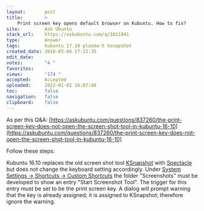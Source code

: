 ```yaml
---
layout:       post
title:        >
    Print screen key opens default browser on Kubuntu. How to fix?
site:         Ask Ubuntu
stack_url:    https://askubuntu.com/q/1011841
type:         Answer
tags:         kubuntu 17.10 plasma-5 ksnapshot
created_date: 2018-03-04 17:13:35
edit_date:    
votes:        "4 "
favorites:    
views:        "174 "
accepted:     Accepted
uploaded:     2022-01-02 16:07:48
toc:          false
navigation:   false
clipboard:    false
---
```


As per this Q&A: [https://askubuntu.com/questions/837260/the-print-screen-key-does-not-open-the-screen-shot-tool-in-kubuntu-16-10](https://askubuntu.com/questions/837260/the-print-screen-key-does-not-open-the-screen-shot-tool-in-kubuntu-16-10)

Follow these steps:

Kubuntu 16.10 replaces the old screen shot tool [KSnapshot][1] with [Spectacle][2] but does not change the keyboard setting accordingly. Under [System Settings -> Shortcuts -> Custom Shortcuts][3] the folder "Screenshots" must be developed to show an entry "Start Screenshot Tool". The trigger for this entry must be set to be the print screen key. A dialog will prompt warning that the key is already assigned; it is assigned to KSnapshot; therefore ignore the warning.


  [1]: https://www.kde.org/applications/graphics/ksnapshot/
  [2]: https://www.kde.org/applications/graphics/spectacle/
  [3]: https://userbase.kde.org/System_Settings/Shortcuts_and_Gestures#Custom_Shortcuts

